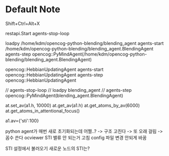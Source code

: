 # Default Note
Shift+Ctrl+Alt+X

restapi.Start
agents-stop-loop

loadpy /home/kdm/opencog-python-blending/blending_agent
agents-start /home/kdm/opencog-python-blending/blending_agent.BlendingAgent
agents-step opencog::PyMindAgent(/home/kdm/opencog-python-blending/blending_agent.BlendingAgent)


opencog::HebbianUpdatingAgent
agents-start opencog::HebbianUpdatingAgent
agents-step opencog::HebbianUpdatingAgent

// agents-stop-loop
// loadpy blending_agent
// agents-step opencog::PyMindAgent(blending_agent.BlendingAgent)

at.set_av(a1.h, 10000)
at.get_av(a1.h)
at.get_atoms_by_av(6000)
at.get_atoms_in_attentional_focus()

a1.av={'sti':100}

python agent가 매번 새로 초기화되는데 어쩔..?
-> 구조 고친다 -> 또 오래 걸림
-> 꼼수 쓴다
ocviewer STI 밸류 안 되는거 고침
config 파일 변경 안되게 바꿈

STI 설정에서 불러오기
새로운 노드의 STI는?
